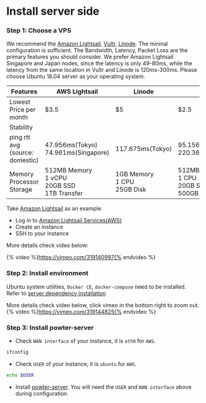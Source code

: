 # Install server side

### Step 1: Choose a VPS
We recommend the [Amazon Lightsail](https://lightsail.aws.amazon.com), [Vultr](https://www.vultr.com/), [Linode](https://www.linode.com/). The mininal configuration is sufficient. The Bandwidth, Latency, Packet Loss are the primary features you should consider. We prefer Amazon Lightsail Singapore and Japan nodes, since the latency is only 49-80ms, while the latency from the same location in Vultr and Linode is 120ms-300ms. Please choose Ubuntu 18.04 server as your operating system. 


|          Features                   | AWS Lightsail                                      | Linode                           | Vultr                                                |
|-------------------------------------|----------------------------------------------------|----------------------------------|------------------------------------------------------|
| Lowest Price per month              | $3.5                                               | $5                               | $2.5                                                 |
| Stability                           |                                                    |                                  |                                                      |
| ping rtt avg<br>(source: domestic)  | 47.956ms(Tokyo)<br>74.961ms(Singapore)             | 117.675ms(Tokyo)                 | 95.156ms(Tokyo)<br>220.360ms(Frankfurt)              |
| Memory Processor Storage            | 512MB Memory<br>1 vCPU<br>20GB SSD<br>1TB Transfer | 1GB Memory<br>1 CPU<br>25GB Disk | 512MB Memory<br>1 CPU<br>20GB SSD<br>500GB Bandwidth |

Take [Amazon Lightsail](https://lightsail.aws.amazon.com) as an example.
* Log in to [Amazon Lightsail Services(AWS)](https://lightsail.aws.amazon.com)
* Create an instance
* SSH to your instance

More details check video below:

{% video %}https://vimeo.com/319140997{% endvideo %}


### Step 2: Install environment
Ubuntu system utilities, `Docker CE`, `docker-compose` need to be installed. Refer to [server dependency installation](https://hilanderas.github.io/powter-server/en/usage/quickstart/DEPENDENCY.html)

More details check video below, click vimeo in the bottom right to zoom out.
{% video %}https://vimeo.com/319144825{% endvideo %}

### Step 3: Install powter-server
* Check `WAN interface` of your instance, it is `eth0` for `AWS`.
```bash
ifconfig
```
* Check `USER` of your instance, it is `ubuntu` for `AWS`.
```bash
echo $USER
``` 
* Install [powter-server](https://hilanderas.github.io/powter-server/en/usage/quickstart/INSTALL.html). You will need the `USER` and `WAN interface` above during configuration.
